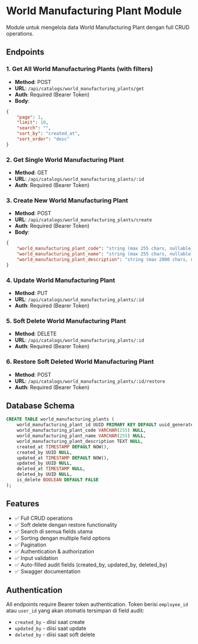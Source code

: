 # World Manufacturing Plant Module

Module untuk mengelola data World Manufacturing Plant dengan full CRUD operations.

## Endpoints

### 1. Get All World Manufacturing Plants (with filters)
- **Method**: POST
- **URL**: `/api/catalogs/world_manufacturing_plants/get`
- **Auth**: Required (Bearer Token)
- **Body**:
```json
{
    "page": 1,
    "limit": 10,
    "search": "",
    "sort_by": "created_at",
    "sort_order": "desc"
}
```

### 2. Get Single World Manufacturing Plant
- **Method**: GET
- **URL**: `/api/catalogs/world_manufacturing_plants/:id`
- **Auth**: Required (Bearer Token)

### 3. Create New World Manufacturing Plant
- **Method**: POST
- **URL**: `/api/catalogs/world_manufacturing_plants/create`
- **Auth**: Required (Bearer Token)
- **Body**:
```json
{
    "world_manufacturing_plant_code": "string (max 255 chars, nullable)",
    "world_manufacturing_plant_name": "string (max 255 chars, nullable)",
    "world_manufacturing_plant_description": "string (max 2000 chars, nullable)"
}
```

### 4. Update World Manufacturing Plant
- **Method**: PUT
- **URL**: `/api/catalogs/world_manufacturing_plants/:id`
- **Auth**: Required (Bearer Token)

### 5. Soft Delete World Manufacturing Plant
- **Method**: DELETE
- **URL**: `/api/catalogs/world_manufacturing_plants/:id`
- **Auth**: Required (Bearer Token)

### 6. Restore Soft Deleted World Manufacturing Plant
- **Method**: POST
- **URL**: `/api/catalogs/world_manufacturing_plants/:id/restore`
- **Auth**: Required (Bearer Token)

## Database Schema

```sql
CREATE TABLE world_manufacturing_plants (
    world_manufacturing_plant_id UUID PRIMARY KEY DEFAULT uuid_generate_v4(),
    world_manufacturing_plant_code VARCHAR(255) NULL,
    world_manufacturing_plant_name VARCHAR(255) NULL,
    world_manufacturing_plant_description TEXT NULL,
    created_at TIMESTAMP DEFAULT NOW(),
    created_by UUID NULL,
    updated_at TIMESTAMP DEFAULT NOW(),
    updated_by UUID NULL,
    deleted_at TIMESTAMP NULL,
    deleted_by UUID NULL,
    is_delete BOOLEAN DEFAULT FALSE
);
```

## Features

- ✅ Full CRUD operations
- ✅ Soft delete dengan restore functionality  
- ✅ Search di semua fields utama
- ✅ Sorting dengan multiple field options
- ✅ Pagination
- ✅ Authentication & authorization
- ✅ Input validation
- ✅ Auto-filled audit fields (created_by, updated_by, deleted_by)
- ✅ Swagger documentation

## Authentication

All endpoints require Bearer token authentication. Token berisi `employee_id` atau `user_id` yang akan otomatis tersimpan di field audit:
- `created_by` - diisi saat create
- `updated_by` - diisi saat update
- `deleted_by` - diisi saat soft delete
